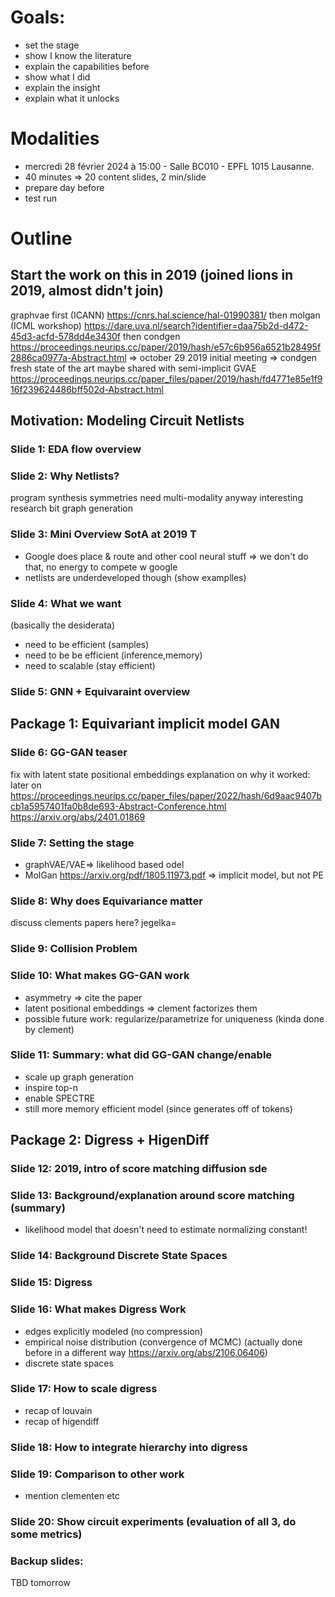 # Goals:

- set the stage
- show I know the literature
- explain the capabilities before
- show what I did
- explain the insight
- explain what it unlocks

# Modalities

- mercredi 28 février 2024 à 15:00 - Salle BC010 - EPFL 1015 Lausanne.
- 40 minutes => 20 content slides, 2 min/slide
- prepare day before
- test run 

# Outline

## Start the work on this in 2019 (joined lions in 2019, almost didn't join)
graphvae first (ICANN)
https://cnrs.hal.science/hal-01990381/
then  molgan (ICML workshop)
https://dare.uva.nl/search?identifier=daa75b2d-d472-45d3-acfd-578dd4e3430f
then condgen
https://proceedings.neurips.cc/paper/2019/hash/e57c6b956a6521b28495f2886ca0977a-Abstract.html
=> october 29 2019 initial meeting
=> condgen fresh state of the art
maybe shared with semi-implicit GVAE https://proceedings.neurips.cc/paper_files/paper/2019/hash/fd4771e85e1f916f239624486bff502d-Abstract.html
## Motivation: Modeling Circuit Netlists


### Slide 1: EDA flow overview

### Slide 2: Why Netlists?
program synthesis
symmetries
need multi-modality anyway
interesting research bit
graph generation
### Slide 3: Mini Overview SotA at 2019 T

- Google does place & route and other cool neural stuff => we don't do that, no energy to compete w google
- netlists are underdeveloped though (show examplles)

### Slide 4: What we want
(basically the desiderata)

- need to be efficient (samples)
- need to be be efficient (inference,memory)
- need to scalable (stay efficient)

### Slide 5: GNN + Equivaraint overview


## Package 1: Equivariant implicit model GAN

### Slide 6: GG-GAN teaser

fix with latent state positional embeddings
explanation on why it worked:
later on https://proceedings.neurips.cc/paper_files/paper/2022/hash/6d9aac9407bcb1a5957401fa0b8de693-Abstract-Conference.html
https://arxiv.org/abs/2401.01869

### Slide 7: Setting the stage
- graphVAE/VAE=> likelihood based odel
- MolGan https://arxiv.org/pdf/1805.11973.pdf => implicit model, but not PE

### Slide 8: Why does Equivariance matter
discuss clements papers here?  jegelka=
### Slide 9: Collision Problem

### Slide 10: What makes GG-GAN work

- asymmetry => cite the paper
- latent positional embeddings => clement factorizes them
- possible future work: regularize/parametrize for uniqueness (kinda done by clement)

### Slide 11: Summary: what did GG-GAN change/enable

- scale up graph generation
- inspire top-n
- enable SPECTRE
- still more memory efficient model (since generates off of tokens)

## Package 2: Digress + HigenDiff

### Slide 12: 2019, intro of score matching diffusion sde

### Slide 13: Background/explanation around score matching (summary)
- likelihood model that doesn't need to estimate normalizing constant!
### Slide 14: Background Discrete State Spaces
### Slide 15: Digress
### Slide 16: What makes Digress Work

- edges explicitly modeled (no compression)
- empirical noise distribution (convergence of MCMC) (actually done before in a different way  https://arxiv.org/abs/2106.06406)
- discrete state spaces

### Slide 17: How to scale digress 
- recap of louvain
- recap of higendiff

### Slide 18: How to integrate hierarchy into digress

### Slide 19: Comparison to other work

-  mention clementen etc

### Slide 20: Show circuit experiments (evaluation of all 3, do some metrics)


### Backup slides:

TBD tomorrow






